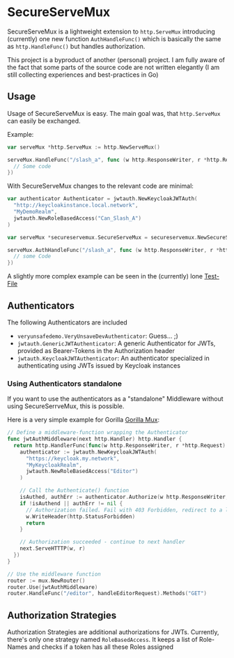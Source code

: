# SecureServeMux
SecureServeMux is a lightweight extension to `http.ServeMux` introducing (currently) one new
function `AuthHandleFunc()` which is basically the same as `http.HandleFunc()` but handles authorization.

This project is a byproduct of another (personal) project. I am fully aware of the fact that some parts of the
source code are not written elegantly (I am still collecting experiences and best-practices in Go)
## Usage
Usage of SecureServeMux is easy. The main goal was, that `http.ServeMux` can easily be exchanged.

Example:
```go
var serveMux *http.ServeMux := http.NewServeMux()

serveMux.HandleFunc("/slash_a", func (w http.ResponseWriter, r *http.Request) {
  // Some code
})
```
With SecureServeMux changes to the relevant code are minimal:
```go
var authenticator Authenticator = jwtauth.NewKeycloakJWTAuth(
  "http://keycloakinstance.local.network",
  "MyDemoRealm",
  jwtauth.NewRoleBasedAccess("Can_Slash_A")
)

var serveMux *secureservemux.SecureServeMux = secureservemux.NewSecureServeMux(authenticator)

serveMux.AuthHandleFunc("/slash_a", func (w http.ResponseWriter, r *http.Request) {
  // some Code
})
```
A slightly more complex example can be seen in the (currently) lone [Test-File](./jwtauth/KeycloakJWTAuthenticator_test.go)
## Authenticators
The following Authenticators are included

  - `veryunsafedemo.VeryUnsaveDevAuthenticator`: Guess... ;)
  - `jwtauth.GenericJWTAuthenticator`: A generic Authenticator for JWTs, provided as Bearer-Tokens in the Authorization header
  - `jwtauth.KeycloakJWTAuthenticator`: An authenticator specialized in authenticating using JWTs issued by Keycloak instances

### Using Authenticators standalone
If you want to use the authenticators as a "standalone" Middleware without using SecureSerrveMux, this is possible.

Here is a very simple example for Gorilla [Gorilla Mux](https://github.com/gorilla/mux):
```go
// Define a middleware-function wrapping the Authenticator
func jwtAuthMiddleware(next http.Handler) http.Handler {
  return http.HandlerFunc(func(w http.ResponseWriter, r *http.Request) {
    authenticator := jwtauth.NewKeycloakJWTAuth(
      "https://keycloak.my.network",
      "MyKeycloakRealm",
      jwtauth.NewRoleBasedAccess("Editor")
    )

    // Call the Authenticate() function
    isAuthed, authErr := authenticator.Authorize(w http.ResponseWriter, r *http.Request)
    if !isAuthend || authErr != nil {
      // Authorization failed. Fail with 403 Forbidden, redirect to a login, etc
      w.WriteHeader(http.StatusForbidden)
      return
    }

    // Authorization succeeded - continue to next handler
    next.ServeHTTTP(w, r)
  })
}

// Use the middleware function
router := mux.NewRouter()
router.Use(jwtAuthMiddleware)
router.HandleFunc("/editor", handleEditorRequest).Methods("GET")
```
## Authorization Strategies
Authorization Strategies are additional authorizations for JWTs. Currently, there's only one strategy named `RoleBasedAccess`. It keeps a list of Role-Names and checks if a token has all these Roles assigned